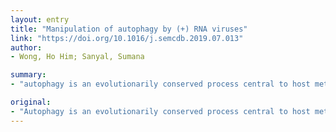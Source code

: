 ```yaml
---
layout: entry
title: "Manipulation of autophagy by (+) RNA viruses"
link: "https://doi.org/10.1016/j.semcdb.2019.07.013"
author:
- Wong, Ho Him; Sanyal, Sumana

summary:
- "autophagy is an evolutionarily conserved process central to host metabolism. It is conserved during starvation, recycling organelles, and turnover of long-lived proteins. Among its major functions are conservation of energy. Autophagy plays a critical role in removing intracellular pathogens. Viren have co-evolve strategies to manipulate this pathway and use it to their advantage. This review summarise recent data on viral manipulation of the process."

original:
- "Autophagy is an evolutionarily conserved process central to host metabolism. Among its major functions are conservation of energy during starvation, recycling organelles, and turnover of long-lived proteins. Besides, autophagy plays a critical role in removing intracellular pathogens and very likely represents a primordial intrinsic cellular defence mechanism. More recent findings indicate that it has not only retained its ability to degrade intracellular pathogens, but also functions to augment and fine tune antiviral immune responses. Interestingly, viruses have also co-evolved strategies to manipulate this pathway and use it to their advantage. Particularly intriguing is infection-dependent activation of autophagy with positive stranded (+)RNA virus infections, which benefit from the pathway without succumbing to lysosomal degradation. In this review we summarise recent data on viral manipulation of autophagy, with a particular emphasis on +RNA viruses and highlight key unanswered questions in the field that we believe merit further attention."
---
```


